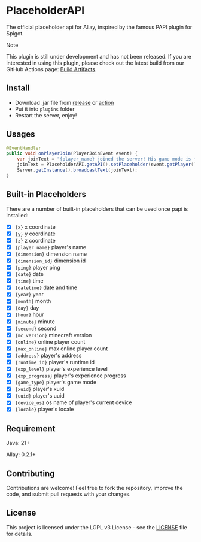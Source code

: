 # PlaceholderAPI

The official placeholder api for Allay, inspired by the famous PAPI plugin for Spigot.

> [!NOTE]
> This plugin is still under development and has not been released. If you are interested in using this plugin,
> please check out the latest build from our GitHub Actions
> page: [Build Artifacts](https://github.com/AllayMC/PlaceholderAPI/actions/workflows/gradle.yml).

## Install

- Download .jar file from [release](https://github.com/AllayMC/PlaceholderAPI/releases) or [action](https://github.com/AllayMC/PlaceholderAPI/actions/workflows/gradle.yml)
- Put it into `plugins` folder
- Restart the server, enjoy!

## Usages

```java
@EventHandler
public void onPlayerJoin(PlayerJoinEvent event) {
    var joinText = "{player_name} joined the server! His game mode is {game_type}";
    joinText = PlaceholderAPI.getAPI().setPlaceholder(event.getPlayer(), joinText);
    Server.getInstance().broadcastText(joinText);
}
```

## Built-in Placeholders

There are a number of built-in placeholders that can be used once papi is installed:

- [x] `{x}` x coordinate
- [x] `{y}` y coordinate
- [x] `{z}` z coordinate
- [x] `{player_name}` player's name
- [x] `{dimension}` dimension name
- [x] `{dimension_id}` dimension id
- [x] `{ping}` player ping
- [x] `{date}` date
- [x] `{time}` time
- [x] `{datetime}` date and time
- [x] `{year}` year
- [x] `{month}` month
- [x] `{day}` day
- [x] `{hour}` hour
- [x] `{minute}` minute
- [x] `{second}` second
- [x] `{mc_version}` minecraft version
- [x] `{online}` online player count
- [x] `{max_online}` max online player count
- [x] `{address}` player's address
- [x] `{runtime_id}` player's runtime id
- [x] `{exp_level}` player's experience level
- [x] `{exp_progress}` player's experience progress
- [x] `{game_type}` player's game mode
- [x] `{xuid}` player's xuid
- [x] `{uuid}` player's uuid
- [x] `{device_os}` os name of player's current device
- [x] `{locale}` player's locale

## Requirement

Java: 21+

Allay: 0.2.1+

## Contributing

Contributions are welcome! Feel free to fork the repository, improve the code, and submit pull requests with your
changes.

## License

This project is licensed under the LGPL v3 License - see the [LICENSE](LICENSE) file for details.